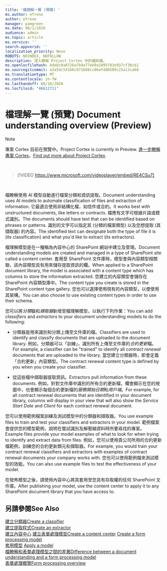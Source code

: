 ```yaml
---
title: '檔理解一覽 (預覽) '
ms.author: efrene
author: efrene
manager: pamgreen
ms.date: 08/1/2020
audience: admin
ms.topic: article
ms.service: ''
search.appverid: ''
localization_priority: None
ROBOTS: NOINDEX, NOFOLLOW
description: 深入瞭解 Project Cortex 中的檔知識。
ms.openlocfilehash: bdebc8a8726a7b9a77eb9a1095f83e937cf36cb1
ms.sourcegitcommit: a3a5dc541b0c971608cc86ef480509c25a13ca60
ms.translationtype: MT
ms.contentlocale: zh-TW
ms.lasthandoff: 08/10/2020
ms.locfileid: "46612711"
---
```

# <a name="document-understanding-overview-preview"></a><span data-ttu-id="47961-103">檔理解一覽 (預覽) </span><span class="sxs-lookup"><span data-stu-id="47961-103">Document understanding overview (Preview)</span></span>
> [!Note] 
> <span data-ttu-id="47961-104">專案 Cortex 目前在預覽中。</span><span class="sxs-lookup"><span data-stu-id="47961-104">Project Cortex is currently in Preview.</span></span> <span data-ttu-id="47961-105">[進一步瞭解專案 Cortex](https://aka.ms/projectcortex)。</span><span class="sxs-lookup"><span data-stu-id="47961-105">[Find out more about Project Cortex](https://aka.ms/projectcortex).</span></span>

</br>

> [!VIDEO https://www.microsoft.com/videoplayer/embed/RE4CSu7] 

</br>

<span data-ttu-id="47961-106">檔瞭解使用 AI 模型自動進行檔案分類和資訊提取。</span><span class="sxs-lookup"><span data-stu-id="47961-106">Document understanding uses AI models to automate classification of files and extraction of information.</span></span> <span data-ttu-id="47961-107">它最適合使用非結構化檔，如信件或合約。</span><span class="sxs-lookup"><span data-stu-id="47961-107">It works best with unstructured documents, like letters or contracts.</span></span> <span data-ttu-id="47961-108">檔應有文字可根據片語或模式識別。</span><span class="sxs-lookup"><span data-stu-id="47961-108">The documents should have text that can be identified based on phrases or patterns.</span></span> <span data-ttu-id="47961-109">識別的文字可以指定其 (分類的檔案類型) 以及您想提取 (其擷取器) 的內容。</span><span class="sxs-lookup"><span data-stu-id="47961-109">The identified text can designate both the type of file it is (its classification) and what you'd like to extract (its extractors).</span></span>

<span data-ttu-id="47961-110">檔理解模型是在一種稱為內容中心的 SharePoint 網站中建立及管理。</span><span class="sxs-lookup"><span data-stu-id="47961-110">Document understanding models are created and managed in a type of SharePoint site called a content center.</span></span> <span data-ttu-id="47961-111">套用至 SharePoint 文件庫時，模型會與內容類型相關聯，該內容類型具有用來儲存提取資訊的欄。</span><span class="sxs-lookup"><span data-stu-id="47961-111">When applied to a SharePoint document library, the model is associated with a content type which has columns to store the information extracted.</span></span> <span data-ttu-id="47961-112">您建立的內容類型會儲存在 SharePoint 內容類型庫中。</span><span class="sxs-lookup"><span data-stu-id="47961-112">The content type you create is stored in the SharePoint content type gallery.</span></span> <span data-ttu-id="47961-113">您也可以選擇使用現有的內容類型，以便使用其架構。</span><span class="sxs-lookup"><span data-stu-id="47961-113">You can also choose to use existing content types in order to use their schema.</span></span>

<span data-ttu-id="47961-114">您可以將*分類*器和*擷取器*新增至檔理解模型，以執行下列作業：</span><span class="sxs-lookup"><span data-stu-id="47961-114">You can add *classifiers* and *extractors* to your document understanding models to do the following:</span></span> 

- <span data-ttu-id="47961-115">分類器是用來識別和分類上傳至文件庫的檔。</span><span class="sxs-lookup"><span data-stu-id="47961-115">Classifiers are used to identify and classify documents that are uploaded to the document library.</span></span> <span data-ttu-id="47961-116">例如，分類器可以「訓練」，識別所有上傳至文件庫的*合約更新*檔。</span><span class="sxs-lookup"><span data-stu-id="47961-116">For example, a classifier can be "trained" to identify all *contract renewal* documents that are uploaded to the library.</span></span> <span data-ttu-id="47961-117">當您建立分類器時，即會定義「合約更新」內容類型。</span><span class="sxs-lookup"><span data-stu-id="47961-117">The contract renewal content type is defined by you when you create your classifier.</span></span>

- <span data-ttu-id="47961-118">從這些檔中擷取器提取資訊。</span><span class="sxs-lookup"><span data-stu-id="47961-118">Extractors pull information from these documents.</span></span> <span data-ttu-id="47961-119">例如，針對文件庫中識別的所有合約更新檔，欄會顯示在您的視圖中，也會顯示每個合約更新檔的*服務開始日期*和*用戶端*。</span><span class="sxs-lookup"><span data-stu-id="47961-119">For example, for all contract renewal documents that are identified in your document library, columns will display in your view that will also show the *Service Start Date* and  *Client* for each contract renewal document.</span></span> 

<span data-ttu-id="47961-120">您可以使用範例檔案訓練及測試模型中的分類器和擷取器。</span><span class="sxs-lookup"><span data-stu-id="47961-120">You use example files to train and test your classifiers and extractors in your model.</span></span> <span data-ttu-id="47961-121">範例檔案會提供您的模型範例，說明在嘗試識別及解壓縮資料時所要尋找的專案。</span><span class="sxs-lookup"><span data-stu-id="47961-121">Example files provide your model examples of what to look for when trying to identify and extract data from files.</span></span> <span data-ttu-id="47961-122">例如，您可以使用貴公司所用的合約更新檔範例，訓練您的合約更新類元和擷取器。</span><span class="sxs-lookup"><span data-stu-id="47961-122">For example, you would train your contract renewal classifiers and extractors with examples of contract renewal documents your company works with.</span></span> <span data-ttu-id="47961-123">您也可以使用範例檔來測試模型的效能。</span><span class="sxs-lookup"><span data-stu-id="47961-123">You can also use example files to test the effectiveness of your model.</span></span>

<span data-ttu-id="47961-124">在發佈模型之後，請使用內容中心將其套用至您具有存取權的任何 SharePoint 文件庫。</span><span class="sxs-lookup"><span data-stu-id="47961-124">After publishing your model, use the content center to apply it to any SharePoint document library that you have access to.</span></span>  


## <a name="see-also"></a><span data-ttu-id="47961-125">另請參閱</span><span class="sxs-lookup"><span data-stu-id="47961-125">See Also</span></span>
[<span data-ttu-id="47961-126">建立分類器</span><span class="sxs-lookup"><span data-stu-id="47961-126">Create a classifier</span></span>](create-a-classifier.md)</br>
[<span data-ttu-id="47961-127">建立提取程式</span><span class="sxs-lookup"><span data-stu-id="47961-127">Create an extractor</span></span>](create-an-extractor.md)</br>
<span data-ttu-id="47961-128">[建立內容中心](create-a-content-center.md) 
[建立表單處理模型](create-a-form-processing-model.md)</span><span class="sxs-lookup"><span data-stu-id="47961-128">[Create a content center](create-a-content-center.md)
[Create a form processing model](create-a-form-processing-model.md)</span></span></br>
<span data-ttu-id="47961-129">[套用模型](apply-a-model.md) </span><span class="sxs-lookup"><span data-stu-id="47961-129">[Apply a model](apply-a-model.md) </span></span>  
[<span data-ttu-id="47961-130">檔瞭解和表單處理模型之間的差異</span><span class="sxs-lookup"><span data-stu-id="47961-130">Difference between a document understanding and a form processing model</span></span>](difference-between-document-understanding-and-form-processing-model.md)  
[<span data-ttu-id="47961-131">表單處理概覽</span><span class="sxs-lookup"><span data-stu-id="47961-131">Form processing overview</span></span>](form-processing-overview.md)




